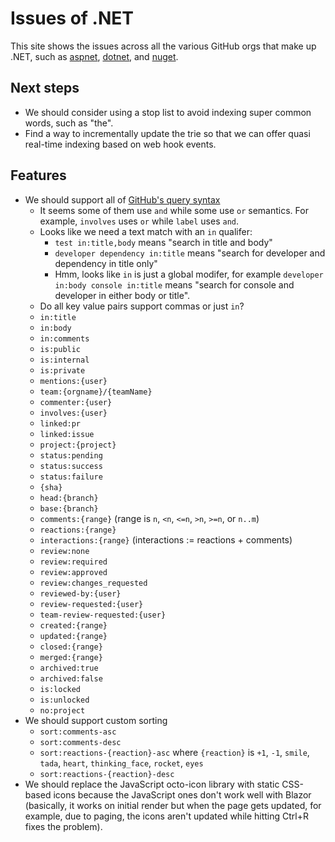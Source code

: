 # Issues of .NET

This site shows the issues across all the various GitHub orgs that make up .NET,
such as [aspnet], [dotnet], and [nuget].

[aspnet]: https://github.com/aspnet
[dotnet]: https://github.com/dotnet
[nuget]: https://github.com/nuget

## Next steps

* We should consider using a stop list to avoid indexing super common words,
  such as "the".
* Find a way to incrementally update the trie so that we can offer quasi
  real-time indexing based on web hook events.

## Features

* We should support all of [GitHub's query syntax](https://docs.github.com/en/github/searching-for-information-on-github/searching-issues-and-pull-requests)
    - It seems some of them use `and` while some use `or` semantics. For
      example, `involves` uses `or` while `label` uses `and`.
    - Looks like we need a text match with an `in` qualifer:
        - `test in:title,body` means "search in title and body"
        - `developer dependency in:title` means "search for developer and
          dependency in title only"
        - Hmm, looks like `in` is just a global modifer, for example `developer
          in:body console in:title` means "search for console and developer in
          either body or title".
    - Do all key value pairs support commas or just `in`?
    - `in:title`
    - `in:body`
    - `in:comments` 
    - `is:public`
    - `is:internal`
    - `is:private`
    - `mentions:{user}`
    - `team:{orgname}/{teamName}`
    - `commenter:{user}`
    - `involves:{user}`
    - `linked:pr`
    - `linked:issue`
    - `project:{project}`
    - `status:pending`
    - `status:success`
    - `status:failure`
    - `{sha}`
    - `head:{branch}`
    - `base:{branch}`
    - `comments:{range}` (range is `n`, `<n`, `<=n`, `>n`, `>=n`, or `n..m`)
    - `reactions:{range}`
    - `interactions:{range}` (interactions := reactions + comments)
    - `review:none`
    - `review:required`
    - `review:approved`
    - `review:changes_requested`
    - `reviewed-by:{user}`
    - `review-requested:{user}`
    - `team-review-requested:{user}`
    - `created:{range}`
    - `updated:{range}`
    - `closed:{range}`
    - `merged:{range}`
    - `archived:true`
    - `archived:false`
    - `is:locked`
    - `is:unlocked`
    - `no:project`
* We should support custom sorting
    - `sort:comments-asc`
    - `sort:comments-desc`
    - `sort:reactions-{reaction}-asc` where `{reaction}` is `+1`, `-1`, `smile`,
      `tada`, `heart`, `thinking_face`, `rocket`, `eyes`
    - `sort:reactions-{reaction}-desc`
* We should replace the JavaScript octo-icon library with static CSS-based icons
  because the JavaScript ones don't work well with Blazor (basically, it works
  on initial render but when the page gets updated, for example, due to paging,
  the icons aren't updated while hitting Ctrl+R fixes the problem).
